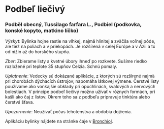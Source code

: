 Podbeľ liečivý
==============

### Podběl obecný, Tussilago farfara L., Podbiel (podkovka, konské kopyto, matkino líčko)

*Výskyt*: Bylinka hojne rastie na vlhkej, najmä hlinitej a zväčša voľnej pôde,
ale tiež na poliach a v priekopách. Je rozšírená v celej Európe a v Ázii a to od
nížin až do horského stupňa.

*Zber*: Zbierame listy a kvetné úbory ihneď po rozkvete. Sušíme riedko rozložené
pri teplote 35 stupňov Celzia. Schnú pomaly.

*Uplatnenie*: Vedecky sú dokázané aplikácie, z ktorých sú rozšírené najmä pri
chorobách dýchacích ústrojov, napomáha látkovej výmene. Čerstvé listy používame
ako vonkajšie obklady pri opuchlinách, svalových a nervových bolestiach. V
princípe podbeľ liečivý možno užívať v rôznych formách, pri kašli ako čaj z
listov. Okrem toho sa z podbeľu pripravuje tinktúra alebo čerstvá šťava.

*Upozornenie*: Neužívať počas tehotenstva a obdobia dojčenia.

Aplikáciu bylinky nájdete na stránke čaje v [Bronchiol](/sip/caje/bronchiol).

